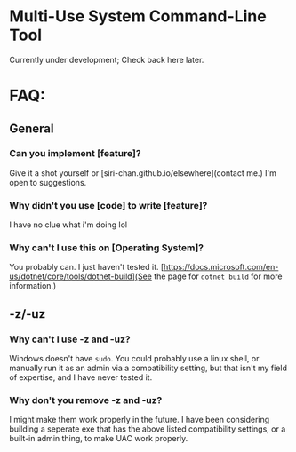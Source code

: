 # Multi-Use System Command-Line Tool
Currently under development; Check back here later.

# FAQ:
## General
### Can you implement **[feature]**?
Give it a shot yourself or [siri-chan.github.io/elsewhere](contact me.) I'm open to suggestions.
### Why didn't you use **[code]** to write **[feature]**?
I have no clue what i'm doing lol
### Why can't I use this on **[Operating System]**?
You probably can. I just haven't tested it. [https://docs.microsoft.com/en-us/dotnet/core/tools/dotnet-build](See the page for `dotnet build` for more information.)
## -z/-uz
### Why can't I use -z and -uz?
Windows doesn't have `sudo`. You could probably use a linux shell, or manually run it as an admin via a compatibility setting, but that isn't my field of expertise, and I have never tested it.
### Why don't you remove -z and -uz?
I might make them work properly in the future. I have been considering building a seperate exe that has the above listed compatibility settings, or a built-in admin thing, to make UAC work properly.
